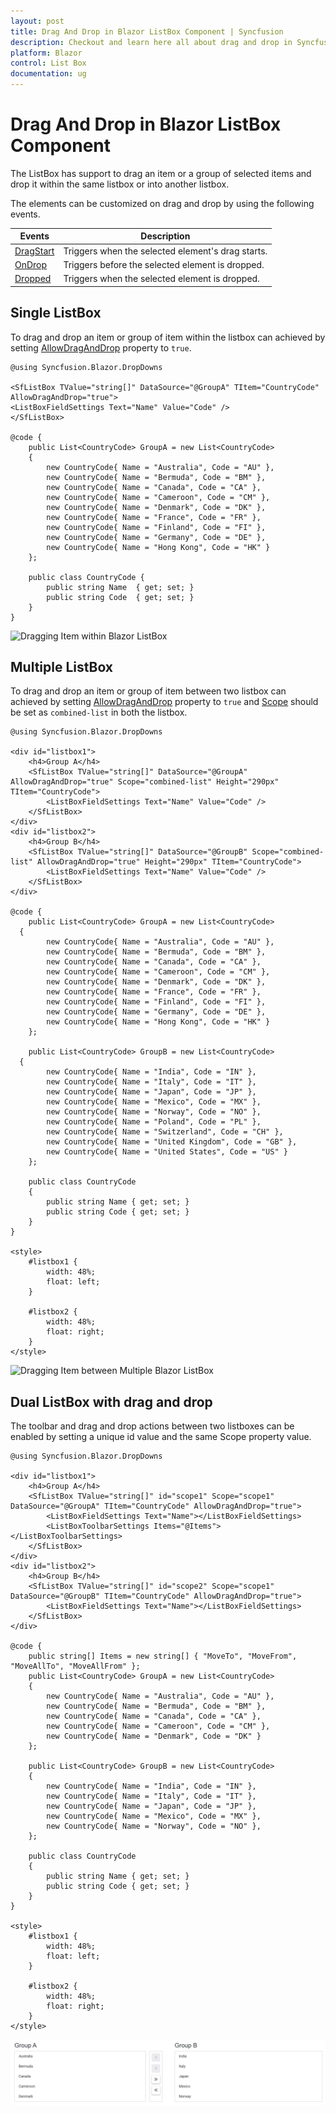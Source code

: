 ```yaml
---
layout: post
title: Drag And Drop in Blazor ListBox Component | Syncfusion
description: Checkout and learn here all about drag and drop in Syncfusion Blazor ListBox component and much more.
platform: Blazor
control: List Box
documentation: ug
---
```


# Drag And Drop in Blazor ListBox Component

The ListBox has support to drag an item or a group of selected items and drop it within the same listbox or into another listbox.

The elements can be customized on drag and drop by using the following events.

| Events | Description |
|------|------|
| [DragStart](https://help.syncfusion.com/cr/blazor/Syncfusion.Blazor.DropDowns.ListBoxEvents-2.html#Syncfusion_Blazor_DropDowns_ListBoxEvents_2_DragStart) | Triggers when the selected element's drag starts. |
| [OnDrop](https://help.syncfusion.com/cr/blazor/Syncfusion.Blazor.DropDowns.ListBoxEvents-2.html#Syncfusion_Blazor_DropDowns_ListBoxEvents_2_OnDrop) | Triggers before the selected element is dropped. |
| [Dropped](https://help.syncfusion.com/cr/blazor/Syncfusion.Blazor.DropDowns.ListBoxEvents-2.html#Syncfusion_Blazor_DropDowns_ListBoxEvents_2_Dropped) | Triggers when the selected element is dropped. |

## Single ListBox

To drag and drop an item or group of item within the listbox can achieved by setting [AllowDragAndDrop](https://help.syncfusion.com/cr/blazor/Syncfusion.Blazor.DropDowns.SfListBox-2.html#Syncfusion_Blazor_DropDowns_SfListBox_2_AllowDragAndDrop) property to `true`.

```cshtml
@using Syncfusion.Blazor.DropDowns

<SfListBox TValue="string[]" DataSource="@GroupA" TItem="CountryCode" AllowDragAndDrop="true">
<ListBoxFieldSettings Text="Name" Value="Code" />
</SfListBox>

@code {
    public List<CountryCode> GroupA = new List<CountryCode>
    {
        new CountryCode{ Name = "Australia", Code = "AU" },
        new CountryCode{ Name = "Bermuda", Code = "BM" },
        new CountryCode{ Name = "Canada", Code = "CA" },
        new CountryCode{ Name = "Cameroon", Code = "CM" },
        new CountryCode{ Name = "Denmark", Code = "DK" },
        new CountryCode{ Name = "France", Code = "FR" },
        new CountryCode{ Name = "Finland", Code = "FI" },
        new CountryCode{ Name = "Germany", Code = "DE" },
        new CountryCode{ Name = "Hong Kong", Code = "HK" }
    };

    public class CountryCode {
        public string Name  { get; set; }
        public string Code  { get; set; }
    }
}

```

![Dragging Item within Blazor ListBox](./images/blazor-listbox-dragging-item.png)

## Multiple ListBox

To drag and drop an item or group of item between two listbox can achieved by setting [AllowDragAndDrop](https://help.syncfusion.com/cr/blazor/Syncfusion.Blazor.DropDowns.SfListBox-2.html#Syncfusion_Blazor_DropDowns_SfListBox_2_AllowDragAndDrop) property to `true` and [Scope](https://help.syncfusion.com/cr/blazor/Syncfusion.Blazor.DropDowns.SfListBox-2.html#Syncfusion_Blazor_DropDowns_SfListBox_2_Scope) should be set as `combined-list` in both the listbox.

```cshtml
@using Syncfusion.Blazor.DropDowns

<div id="listbox1">
    <h4>Group A</h4>
    <SfListBox TValue="string[]" DataSource="@GroupA" AllowDragAndDrop="true" Scope="combined-list" Height="290px" TItem="CountryCode">
        <ListBoxFieldSettings Text="Name" Value="Code" />
    </SfListBox>
</div>
<div id="listbox2">
    <h4>Group B</h4>
    <SfListBox TValue="string[]" DataSource="@GroupB" Scope="combined-list" AllowDragAndDrop="true" Height="290px" TItem="CountryCode">
        <ListBoxFieldSettings Text="Name" Value="Code" />
    </SfListBox>
</div>

@code {
    public List<CountryCode> GroupA = new List<CountryCode>
  {
        new CountryCode{ Name = "Australia", Code = "AU" },
        new CountryCode{ Name = "Bermuda", Code = "BM" },
        new CountryCode{ Name = "Canada", Code = "CA" },
        new CountryCode{ Name = "Cameroon", Code = "CM" },
        new CountryCode{ Name = "Denmark", Code = "DK" },
        new CountryCode{ Name = "France", Code = "FR" },
        new CountryCode{ Name = "Finland", Code = "FI" },
        new CountryCode{ Name = "Germany", Code = "DE" },
        new CountryCode{ Name = "Hong Kong", Code = "HK" }
    };

    public List<CountryCode> GroupB = new List<CountryCode>
  {
        new CountryCode{ Name = "India", Code = "IN" },
        new CountryCode{ Name = "Italy", Code = "IT" },
        new CountryCode{ Name = "Japan", Code = "JP" },
        new CountryCode{ Name = "Mexico", Code = "MX" },
        new CountryCode{ Name = "Norway", Code = "NO" },
        new CountryCode{ Name = "Poland", Code = "PL" },
        new CountryCode{ Name = "Switzerland", Code = "CH" },
        new CountryCode{ Name = "United Kingdom", Code = "GB" },
        new CountryCode{ Name = "United States", Code = "US" }
    };

    public class CountryCode
    {
        public string Name { get; set; }
        public string Code { get; set; }
    }
}

<style>
    #listbox1 {
        width: 48%;
        float: left;
    }

    #listbox2 {
        width: 48%;
        float: right;
    }
</style>
```

![Dragging Item between Multiple Blazor ListBox](./images/blazor-listbox-multiple-drag-item.png)

## Dual ListBox with drag and drop

The toolbar and drag and drop actions between two listboxes can be enabled by setting a unique id value and the same Scope property value.

```
@using Syncfusion.Blazor.DropDowns

<div id="listbox1">
    <h4>Group A</h4>
    <SfListBox TValue="string[]" id="scope1" Scope="scope1" DataSource="@GroupA" TItem="CountryCode" AllowDragAndDrop="true">
        <ListBoxFieldSettings Text="Name"></ListBoxFieldSettings>
        <ListBoxToolbarSettings Items="@Items"></ListBoxToolbarSettings>
    </SfListBox>
</div>
<div id="listbox2">
    <h4>Group B</h4>
    <SfListBox TValue="string[]" id="scope2" Scope="scope1" DataSource="@GroupB" TItem="CountryCode" AllowDragAndDrop="true">
        <ListBoxFieldSettings Text="Name"></ListBoxFieldSettings>
    </SfListBox>
</div>

@code {
    public string[] Items = new string[] { "MoveTo", "MoveFrom", "MoveAllTo", "MoveAllFrom" };
    public List<CountryCode> GroupA = new List<CountryCode>
    {
        new CountryCode{ Name = "Australia", Code = "AU" },
        new CountryCode{ Name = "Bermuda", Code = "BM" },
        new CountryCode{ Name = "Canada", Code = "CA" },
        new CountryCode{ Name = "Cameroon", Code = "CM" },
        new CountryCode{ Name = "Denmark", Code = "DK" }
    };

    public List<CountryCode> GroupB = new List<CountryCode>
    {
        new CountryCode{ Name = "India", Code = "IN" },
        new CountryCode{ Name = "Italy", Code = "IT" },
        new CountryCode{ Name = "Japan", Code = "JP" },
        new CountryCode{ Name = "Mexico", Code = "MX" },
        new CountryCode{ Name = "Norway", Code = "NO" },
    };

    public class CountryCode
    {
        public string Name { get; set; }
        public string Code { get; set; }
    }
}

<style>
    #listbox1 {
        width: 48%;
        float: left;
    }

    #listbox2 {
        width: 48%;
        float: right;
    }
</style>
```

![Dragging Item between Blazor dual ListBox](./images/blazor-listbox-dual-and-drag.png)